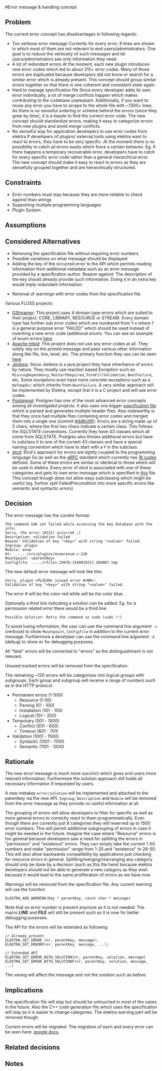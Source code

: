 #Error message & handling concept

## Problem

The current error concept has disadvantages in following regards:

* Too verbose error message
    Currently for every error, 9 lines are shown in which most of them are not relevant to end users/administrators. One goal
    is to reduce the verbosity of such messages and let users/administrators see only information they need.
* A lot of redundant errors
    At the moment, each new plugin introduces new error codes which led to about 210+ error codes. Many of those errors
    are duplicated because developers did not know or search for a similar error which is already present. This concept should
    group similar errors together so that there is one coherent and consistent state again.
* Hard to manage specification file
    Since every developer adds its own error individually, a lot of merge conflicts happen which makes contributing to the codebase
    unpleasant. Additionally, if you want to reuse any error you have to scrape to the whole file with ~1300+ lines. As there is no
    senseful ordering or scheme behind the errors (since they grew by time), it is a hassle to find the correct error code. 
    The new concept should standardize errors, making it easy to categorize errors from new plugins and avoid merge conflicts. 
* No senseful way for application developers to use error codes from elektra
    If developers of plugins/ external tools using elektra want to react to errors, they have to be very specific. At the moment there is
    no possibility to catch all errors easily which force a certain behavior. Eg. if there happens a temporary recoverable error, developers have to
    catch for every specific error code rather than a general hierarchical error. The new concept should make it easy to react to errors as they are
    sensefully grouped together and are hierarchically structured.

## Constraints

* Error numbers must stay because they are more reliable to check against than strings
* Supporting multiple programming languages
* Plugin System

## Assumptions

## Considered Alternatives

- Removing the specification file without requiring error numbers
- Possible variations on what message should be displayed
- Adding the key of the occurred error to the API which permits reading information from
additional metadata such as an error message provided by a specification author. 
Reason against: The description of the key should already provide such information.
Doing it in an extra key would imply redundant information.
* Removal of warnings with error codes from the specification file.

Various FLOSS projects:
* [GStreamer](https://github.com/GStreamer/gstreamer): 
    This project uses 4 domain type errors which are suited to their project:
    CORE, LIBRARY, RESOURCE or STREAM. Every domain type has further sub error codes which are numbered from 1-x where 1 is a
    general purpose error "FAILED" which should be used instead of inventing a new error code (additional enum). You can see an example
    of enum errors [here](https://github.com/GStreamer/gstreamer/blob/a7db80f9a98287f012108845e121f6f6fb62171b/gst/gsterror.h#L63-L80)
* [Apache httpd](https://github.com/apache/httpd):
    This project does not use any error codes at all. They solely rely on the printed message and pass various other information along like
    file, line, level, etc. The primary function they use can be seen [here](https://github.com/apache/httpd/blob/1acebd4933e5315c669605c3c9222ed8bb0ee9ea/include/http_log.h#L378-L403)
* [Jenkins](https://github.com/jenkinsci/jenkins):
    Since Jenkins is a java project they have inheritance of errors by nature. They mostly use reaction based Exception such as
    `MissingDependency`, `RestartRequired`, `FormFillValidation`, `BootFailure`, etc. Some exceptions even have more concrete
    exceptions such as a `NoTempDir` which inherits from `BootFailure`. A very similar approach will be implemented by Elektra,
    except that it is a C project and will use error codes.
* [Postgresql](https://github.com/postgres/postgres):
    Postgres has one of the most advanced error concepts among all investigated projects. It also uses one bigger [specification file](https://github.com/postgres/postgres/blob/master/src/backend/utils/errcodes.txt) which is parsed and generates multiple header files. Also noteworthy is that they once had multiple files containing error codes and
    merged them into a single one (commit [#ddfe26f](https://github.com/postgres/postgres/commit/ddfe26f6441c24660595c5efe5fd0bd3974cdc5c)). Errors are a string
    made up of 5 chars, where the first two chars indicate a certain class. This follows the SQLSTATE conventions. 
    Currently they have 43 classes which all come from SQLSTATE. Postgres also throws additional errors but have to subclass it to one of the current 43 classes and have a special naming convention which have to start with a `P` in the subclass.
* [etcd](https://github.com/etcd-io/etcd): 
    Etcd's approach for errors are tightly coupled to the programming language Go as well as the [gRPC](https://grpc.io/) standard which currently has 
    [16 codes](https://godoc.org/google.golang.org/grpc/codes) defined. Some of these errors are similar or identical to those which will be used in elektra.
    Every error of etcd is associated with one of these categories and gets its own error message which is specified in [this](https://github.com/etcd-io/etcd/blob/master/etcdserver/api/v3rpc/rpctypes/error.go) file. This concept though does not allow easy subclassing which might be useful (eg. further split FailedPrecondition into more specific errors like semantic and syntactic errors)

## Decision

The error message has the current format:

```
The command kdb set failed while accessing the key database with the info:
Sorry, the error (#121) occurred ;(
Description: validation failed
Reason: Validation of key "<key>" with string "<value>" failed.
Ingroup: plugin
Module: enum
At: ....../src/plugins/enum/enum.c:218
Mountpoint: <parentKey>
Configfile: ...../<file>.25676:1549919217.284067.tmp
```

The new default error message will look like this:
```
Sorry, plugin <PLUGIN> issued error #<NR>:
Validation of key "<key>" with string "<value>" failed.
```
The error #<NR> will be the color red while <PLUGIN> will be the color blue.

Optionally a third line indicating a solution can be added. Eg. for a permission related error there would be a third line:
```
Possible Solution: Retry the command as sudo (sudo !!)
```

To avoid losing information, the user can use the command line argument `-v` (verbose) to show
`Mountpoint`, `Configfile` in addition to the current error message.
Furthermore a developer can use the command line argument `-d` (debug) 
to show `At` for debugging purposes.

All "fatal" errors will be converted to "errors" as the distinguishment is not relevant.

Unused marked errors will be removed from the specification.

The remaining ~130 errors will be categorizes into logical groups with subgroups.
Each group and subgroup will receive a range of numbers such as in the HTTP protocol.

- Permanent errors (1-500)
    - Resource (1-50)
    - Parsing (51 - 100)
    - Installation (101 - 150)
    - Logical (151 - 200)
- Temporary (501 - 1000)
    - Conflict (501 - 600)
    - Timeout (601 - 701)
- Validation (1001 - 1500)
    - Syntactic (1001 - 1100)
    - Semantic (1101 - 1200)

## Rationale

The new error message is much more succinct which gives end users more relevant information.
Furthermore the solution approach still holds all necessary information if requested by users.

A new metakey `error/solution` will be implemented and attached to the parentkey via the new API.
`Ingroup`, `Description` and `Module` will be removed from the error message as they provide no useful
information at all.

The grouping of errors will allow developers to filter for specific as well as more general errors to correctly
react to them programmatically. Even though there are currently just 8 categories they will reserved up to 1500 error numbers.
This will permit additional subgrouping of errors in case it might be needed in the future. Imagine the case where
"Resource" errors is too general because developers saw a need for splitting the errors in "permission" and "existence" errors.
They can simply take the current 1-50 numbers and make "permission" range from 1-25 and "existence" to 26-50. This will also allow
backwards compatibility by applications just checking for resource errors in general.
Splitting/merging/rearranging any category should only be done by a decision (such as this file here) because elektra developers
should not be able to generate a new category as they wish because it would lead to the same proliferation of errors as we have now.

Warnings will be removed from the specification file. Any current warning will use the function
```
ELEKTRA_ADD_WARNING(Key * parentKey, const char * message)
```
Note that no error number is present anymore as it is not needed. The macro
__LINE__ and __FILE__ will still be present such as it is now for better debugging
purposes.

The API for the errors will be extended as following:
```
// Already present
ELEKTRA_SET_ERROR (nr, parentKey, message);
ELEKTRA_SET_ERRORF(nr, parentKey, message, ...);

// Extended API
ELEKTRA_SET_ERROR_WITH_SOLUTION(nr, parentKey, solution, message)
ELEKTRA_SET_ERROR_WITH_SOLUTIONF(nr, parentKey, solution, message, ...)
```

The vararg will affect the message and not the solution such as before.


## Implications

The specification file will stay but should be untouched in most of the cases in the future. Also the C++ code generation
file which uses the specification will stay as it is easier to change categories. The elektra warning part will be removed though.

Current errors will be migrated. The migration of each and every error can be seen here: [google docs](https://docs.google.com/spreadsheets/d/1-vXNZ7pN9wlMFByIMLbFt_HieyJpop0UyksbgAvmGK4/edit?usp=sharing).

## Related decisions


## Notes
